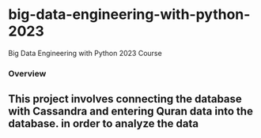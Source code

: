# big-data-engineering-with-python-2023
Big Data Engineering with Python 2023 Course

### Overview
This project involves connecting the database with Cassandra and entering Quran data into the database. in order to analyze the data
-----
